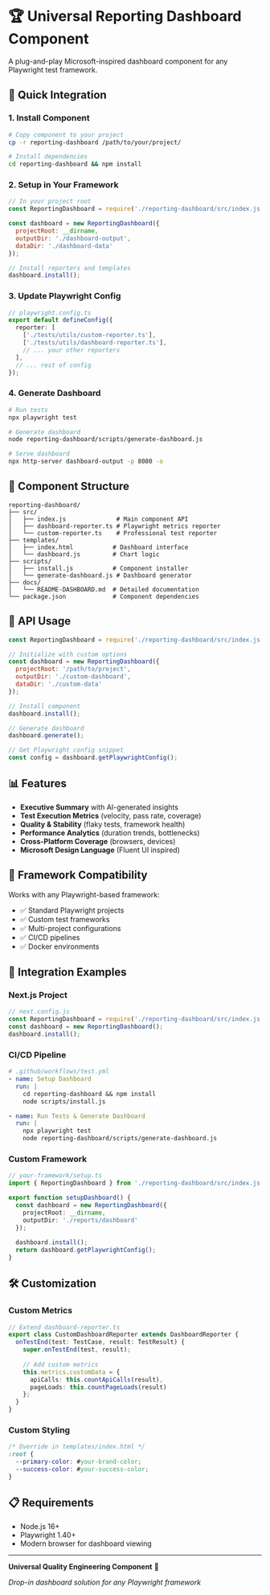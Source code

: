 # 🏆 Universal Reporting Dashboard Component

A plug-and-play Microsoft-inspired dashboard component for any Playwright test framework.

## 🚀 Quick Integration

### 1. Install Component
```bash
# Copy component to your project
cp -r reporting-dashboard /path/to/your/project/

# Install dependencies
cd reporting-dashboard && npm install
```

### 2. Setup in Your Framework
```javascript
// In your project root
const ReportingDashboard = require('./reporting-dashboard/src/index.js');

const dashboard = new ReportingDashboard({
  projectRoot: __dirname,
  outputDir: './dashboard-output',
  dataDir: './dashboard-data'
});

// Install reporters and templates
dashboard.install();
```

### 3. Update Playwright Config
```typescript
// playwright.config.ts
export default defineConfig({
  reporter: [
    ['./tests/utils/custom-reporter.ts'],
    ['./tests/utils/dashboard-reporter.ts'],
    // ... your other reporters
  ],
  // ... rest of config
});
```

### 4. Generate Dashboard
```bash
# Run tests
npx playwright test

# Generate dashboard
node reporting-dashboard/scripts/generate-dashboard.js

# Serve dashboard
npx http-server dashboard-output -p 8080 -o
```

## 📁 Component Structure

```
reporting-dashboard/
├── src/
│   ├── index.js              # Main component API
│   ├── dashboard-reporter.ts # Playwright metrics reporter
│   └── custom-reporter.ts    # Professional test reporter
├── templates/
│   ├── index.html           # Dashboard interface
│   └── dashboard.js         # Chart logic
├── scripts/
│   ├── install.js           # Component installer
│   └── generate-dashboard.js # Dashboard generator
├── docs/
│   └── README-DASHBOARD.md  # Detailed documentation
└── package.json             # Component dependencies
```

## 🔧 API Usage

```javascript
const ReportingDashboard = require('./reporting-dashboard/src/index.js');

// Initialize with custom options
const dashboard = new ReportingDashboard({
  projectRoot: '/path/to/project',
  outputDir: './custom-dashboard',
  dataDir: './custom-data'
});

// Install component
dashboard.install();

// Generate dashboard
dashboard.generate();

// Get Playwright config snippet
const config = dashboard.getPlaywrightConfig();
```

## 📊 Features

- **Executive Summary** with AI-generated insights
- **Test Execution Metrics** (velocity, pass rate, coverage)
- **Quality & Stability** (flaky tests, framework health)
- **Performance Analytics** (duration trends, bottlenecks)
- **Cross-Platform Coverage** (browsers, devices)
- **Microsoft Design Language** (Fluent UI inspired)

## 🎯 Framework Compatibility

Works with any Playwright-based framework:
- ✅ Standard Playwright projects
- ✅ Custom test frameworks
- ✅ Multi-project configurations
- ✅ CI/CD pipelines
- ✅ Docker environments

## 🔄 Integration Examples

### Next.js Project
```javascript
// next.config.js
const ReportingDashboard = require('./reporting-dashboard/src/index.js');
const dashboard = new ReportingDashboard();
dashboard.install();
```

### CI/CD Pipeline
```yaml
# .github/workflows/test.yml
- name: Setup Dashboard
  run: |
    cd reporting-dashboard && npm install
    node scripts/install.js

- name: Run Tests & Generate Dashboard
  run: |
    npx playwright test
    node reporting-dashboard/scripts/generate-dashboard.js
```

### Custom Framework
```typescript
// your-framework/setup.ts
import { ReportingDashboard } from './reporting-dashboard/src/index.js';

export function setupDashboard() {
  const dashboard = new ReportingDashboard({
    projectRoot: __dirname,
    outputDir: './reports/dashboard'
  });
  
  dashboard.install();
  return dashboard.getPlaywrightConfig();
}
```

## 🛠️ Customization

### Custom Metrics
```typescript
// Extend dashboard-reporter.ts
export class CustomDashboardReporter extends DashboardReporter {
  onTestEnd(test: TestCase, result: TestResult) {
    super.onTestEnd(test, result);
    
    // Add custom metrics
    this.metrics.customData = {
      apiCalls: this.countApiCalls(result),
      pageLoads: this.countPageLoads(result)
    };
  }
}
```

### Custom Styling
```css
/* Override in templates/index.html */
:root {
  --primary-color: #your-brand-color;
  --success-color: #your-success-color;
}
```

## 📋 Requirements

- Node.js 16+
- Playwright 1.40+
- Modern browser for dashboard viewing

---

**Universal Quality Engineering Component** 🚀

*Drop-in dashboard solution for any Playwright framework*